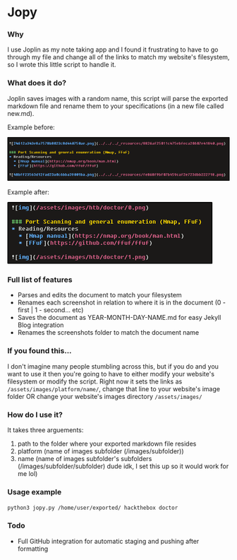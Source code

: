 # Jopy

### Why

I use Joplin as my note taking app and I found it frustrating to have to go through my file and change all of the links to match my website's filesystem, so I wrote this little script to handle it.

### What does it do?

Joplin saves images with a random name, this script will parse the exported markdown file and rename them to your specifications (in a new file called new.md).

Example before:

![before](/images/before.png)

Example after:

![after](/images/after.png)

### Full list of features
- Parses and edits the document to match your filesystem
- Renames each screenshot in relation to where it is in the document (0 - first | 1 - second... etc)
- Saves the document as YEAR-MONTH-DAY-NAME.md for easy Jekyll Blog integration
- Renames the screenshots folder to match the document name


### If you found this...

I don't imagine many people stumbling across this, but if you do and you want to use it then you're going to have to either modify your website's filesystem or modify the script. Right now it sets the links as `/assets/images/platform/name/`, change that line to your website's image folder OR change your website's images directory `/assets/images/`

### How do I use it?

It takes three arguements:
1. path to the folder where your exported markdown file resides
2. platform (name of images subfolder (/images/subfolder))
3. name (name of images subfolder's subfolders (/images/subfolder/subfolder) dude idk, I set this up so it would work for me lol)

### Usage example

`python3 jopy.py /home/user/exported/ hackthebox doctor`

### Todo

- Full GitHub integration for automatic staging and pushing after formatting



